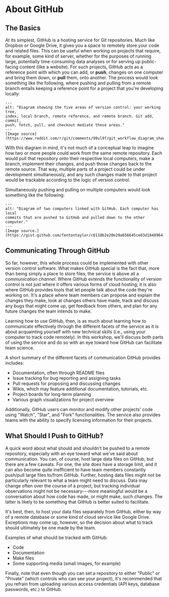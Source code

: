 About GitHub
============

The Basics
----------

At its simplest, GitHub is a hosting service for Git repositories. Much like
Dropbox or Google Drive, it gives you a space to remotely store your code and
related files. This can be useful when working on projects that require, for
example, some kind of server, whether for the purposes of running large,
potentially time-consuming data analyses or for serving up public-facing
content (like a website). For such projects, GitHub acts as a reference point
with which you can add, or **push**, changes on one computer and bring them
down, or **pull** them, onto another. The process would look something like the
following, where pushing and pulling from a remote branch entails keeping a
reference point for a project that you're developing locally:

```{figure} ../img/github_workflow.png
---
alt: "Diagram showing the five areas of version control: your working tree,
index, local branch, remote reference, and remote branch. Git add, commit,
push, fetch, pull, and checkout mediate these areas."
---
[Image source](https://www.reddit.com/r/git/comments/99ul9f/git_workflow_diagram_showcasing_the_role_of/)
```

With this diagram in mind, it's not much of a conceptual leap to imagine how
two or more people could work from the same remote repository. Each would pull
that repository onto their respective local computers, make a branch, implement
their changes, and push those changes back to the remote source. That way,
multiple parts of a project could be under development simultaneously, and any
such changes made to that project would be trackable according to the logic of
version control.

Simultaneously pushing and pulling on multiple computers would look something
like the following:

```{figure} ../img/github_as_hub.png
---
alt: "Diagram of two computers linked with GitHub. Each computer has local
commits that are pushed to GitHub and pulled down to the other computer."
---
[Image source.](https://gist.github.com/fentontaylor/c6110b2e20e29a656645ce03d1848964)
```


Communicating Through GitHub
----------------------------

So far, however, this whole process could be implemented with other version
control software. What makes GitHub special is the fact that, more than being
simply a place to store files, the service is above all a _communication
channel_. Where GitHub extends the functionality of version control is not just
where it offers various forms of cloud hosting; it is also where GitHub
provides tools that let people talk about the code they're working on. It's a
place where team members can propose and explain the changes they make, look at
changes others have made, track and discuss any bugs that might come up, get
feedback from others, and plan for any future changes the team intends to make.

Learning how to use GitHub, then, is as much about learning how to communicate
effectively through the different facets of the service as it is about
acquainting yourself with new technical skills (i.e., using your computer to
track code remotely). In this workshop, we'll discuss both parts of using the
service and do so with an eye toward how GitHub can facilitate team science.

A short summary of the different facets of communication GitHub provides
includes:

* Documentation, often through README files
* Issue tracking for bug reporting and assigning tasks
* Pull requests for proposing and discussing changes
* Wikis, which may feature additional documentation, tutorials, etc.
* Project boards for long-term planning
* Various graph visualizations for project overview

Additionally, GitHub users can monitor and modify other projects' code using
"Watch", "Star", and "Fork" functionalities. The service also provides teams
with the ability to specify licensing information for their projects.

What Should I Push to GitHub?
-----------------------------

A quick word about what should and shouldn't be pushed to a remote repository,
especially with an eye toward what we've said about communication. You can, of
course, host large data files on GitHub, but there are a few caveats. For one,
the site does have a storage limit, and it can also become quite inefficient to
have team members constantly push/pull large files to/from GitHub. Further,
hosting data files might not be particularly relevant to what a team might need
to discuss. Data may change often over the course of a project, but tracking
individual observations might not be necessary---more meaningful would be a
conversation about how code has made, or might make, such changes. The latter
is likely to be something that GitHub is better suited to facilitate.

It's best, then, to host your data files separately from GitHub, either by way
of a remote database or some kind of cloud service like Google Drive.
Exceptions may come up, however, so the decision about what to track should
ultimately be one made by the team.

Examples of what should be tracked with GitHub:

* Code
* Documentation
* Make files
* Some supporting media (small images, for example)

Finally, note that even though you can set a repository to either "Public" or
"Private" (which controls who can see your project), it's recommended that you
refrain from uploading various access credentials (API keys, database
passwords, etc.) to GitHub.
